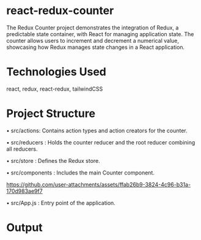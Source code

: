# react-redux-counter
The Redux Counter project demonstrates the integration of Redux, a predictable state container, with React for managing application state. The counter allows users to increment and decrement a numerical value, showcasing how Redux manages state changes in a React application.

# Technologies Used
react, redux, react-redux, tailwindCSS

# Project Structure
• src/actions: Contains action types and action creators for the counter.

• src/reducers : Holds the counter reducer and the root reducer combining all reducers.

• src/store : Defines the Redux store.

• src/components : Includes the main Counter component.


https://github.com/user-attachments/assets/ffab26b9-3824-4c96-b31a-170d983ae9f7


• src/App.js : Entry point of the application.

# Output
